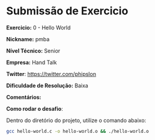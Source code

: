 # Submissão de Exercicio

**Exercicio:** 0 - Hello World

**Nickname:** pmba

**Nível Técnico:** Senior

**Empresa:** Hand Talk

**Twitter**: https://twitter.com/phipslon

**Dificuldade de Resolução:** Baixa

**Comentários:**

**Como rodar o desafio**:

Dentro do diretório do projeto, utilize o comando abaixo:

```bash
gcc hello-world.c -o hello-world.o && ./hello-world.o
```
